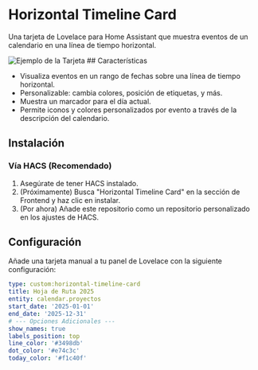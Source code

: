 # Horizontal Timeline Card

Una tarjeta de Lovelace para Home Assistant que muestra eventos de un calendario en una línea de tiempo horizontal.

![Ejemplo de la Tarjeta](URL_A_TU_IMAGEN_DE_EJEMPLO)  ## Características

* Visualiza eventos en un rango de fechas sobre una línea de tiempo horizontal.
* Personalizable: cambia colores, posición de etiquetas, y más.
* Muestra un marcador para el día actual.
* Permite iconos y colores personalizados por evento a través de la descripción del calendario.

## Instalación

### Vía HACS (Recomendado)

1.  Asegúrate de tener HACS instalado.
2.  (Próximamente) Busca "Horizontal Timeline Card" en la sección de Frontend y haz clic en instalar.
3.  (Por ahora) Añade este repositorio como un repositorio personalizado en los ajustes de HACS.

## Configuración

Añade una tarjeta manual a tu panel de Lovelace con la siguiente configuración:

```yaml
type: custom:horizontal-timeline-card
title: Hoja de Ruta 2025
entity: calendar.proyectos
start_date: '2025-01-01'
end_date: '2025-12-31'
# --- Opciones Adicionales ---
show_names: true
labels_position: top
line_color: '#3498db'
dot_color: '#e74c3c'
today_color: '#f1c40f'
